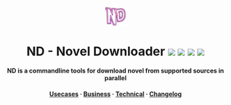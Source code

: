 <p align="center">
  <img src="./assets/icon.png" width="50px">
</p>

<!-- Title -->
<h1 align="center">
  ND - Novel Downloader

  <img src="https://simpleicons.org/icons/typescript.svg" width="24px">
  <img src="https://simpleicons.org/icons/node-dot-js.svg" width="24px">
  <img src="https://simpleicons.org/icons/webpack.svg" width="24px">
  <img src="https://simpleicons.org/icons/firebase.svg" width="24px">
</h1>

<!-- description -->
<p align="center">
  <strong>ND is a commandline tools for download novel from supported sources in parallel</strong>
</p>

<!-- CI/CD badge -->
<!-- <p align="center">
  <a href="link">
    <img src="image-link" alt="name" />
  </a>
</p> -->

<!-- External link -->
<!-- <h3 align="center">
  <a href="https://jira.agoda.local/projects/PPP/summary">Jira</a>
  <span> · </span>
  <a href="https://agoda.slack.com/messages/C5RCM1YU8">Slack</a>
  <span> · </span>
  <a href="https://teamcity.agodadev.io/project/AgodaBackend_Connectivity_PricePush">Teamcity</a>
  <span> · </span>
  <a href="docs/RELEASE_NOTES.md">Release notes</a>
</h3> -->

<!-- Internal link -->
<h4 align="center">
  <a href="docs/Usecases.md">Usecases</a>
  <span> · </span>
  <a href="docs/Business.md">Business</a>
  <span> · </span>
  <a href="docs/Technical.md">Technical</a>
  <span> · </span>
  <a href="docs/CHANGELOG.md">Changelog</a>
</h4>
